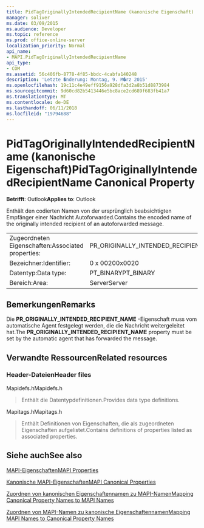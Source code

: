 ```yaml
---
title: PidTagOriginallyIntendedRecipientName (kanonische Eigenschaft)
manager: soliver
ms.date: 03/09/2015
ms.audience: Developer
ms.topic: reference
ms.prod: office-online-server
localization_priority: Normal
api_name:
- MAPI.PidTagOriginallyIntendedRecipientName
api_type:
- COM
ms.assetid: 56c406fb-8778-4f85-bbdc-4cabfa140248
description: 'Letzte �nderung: Montag, 9. M�rz 2015'
ms.openlocfilehash: 19c11c4e49eff9156a928dfa3d2a8b51d8873984
ms.sourcegitcommit: 9d60cd82b5413446e5bc8ace2cd689f683fb41a7
ms.translationtype: MT
ms.contentlocale: de-DE
ms.lasthandoff: 06/11/2018
ms.locfileid: "19794688"
---
```

# <a name="pidtagoriginallyintendedrecipientname-canonical-property"></a><span data-ttu-id="0eee3-103">PidTagOriginallyIntendedRecipientName (kanonische Eigenschaft)</span><span class="sxs-lookup"><span data-stu-id="0eee3-103">PidTagOriginallyIntendedRecipientName Canonical Property</span></span>

  
  
<span data-ttu-id="0eee3-104">**Betrifft**: Outlook</span><span class="sxs-lookup"><span data-stu-id="0eee3-104">**Applies to**: Outlook</span></span> 
  
<span data-ttu-id="0eee3-105">Enthält den codierten Namen von der ursprünglich beabsichtigten Empfänger einer Nachricht Autoforwarded.</span><span class="sxs-lookup"><span data-stu-id="0eee3-105">Contains the encoded name of the originally intended recipient of an autoforwarded message.</span></span>
  
|||
|:-----|:-----|
|<span data-ttu-id="0eee3-106">Zugeordneten Eigenschaften:</span><span class="sxs-lookup"><span data-stu-id="0eee3-106">Associated properties:</span></span>  <br/> |<span data-ttu-id="0eee3-107">PR_ORIGINALLY_INTENDED_RECIPIENT_NAME</span><span class="sxs-lookup"><span data-stu-id="0eee3-107">PR_ORIGINALLY_INTENDED_RECIPIENT_NAME</span></span>  <br/> |
|<span data-ttu-id="0eee3-108">Bezeichner:</span><span class="sxs-lookup"><span data-stu-id="0eee3-108">Identifier:</span></span>  <br/> |<span data-ttu-id="0eee3-109">0 x 0020</span><span class="sxs-lookup"><span data-stu-id="0eee3-109">0x0020</span></span>  <br/> |
|<span data-ttu-id="0eee3-110">Datentyp:</span><span class="sxs-lookup"><span data-stu-id="0eee3-110">Data type:</span></span>  <br/> |<span data-ttu-id="0eee3-111">PT_BINARY</span><span class="sxs-lookup"><span data-stu-id="0eee3-111">PT_BINARY</span></span>  <br/> |
|<span data-ttu-id="0eee3-112">Bereich:</span><span class="sxs-lookup"><span data-stu-id="0eee3-112">Area:</span></span>  <br/> |<span data-ttu-id="0eee3-113">Server</span><span class="sxs-lookup"><span data-stu-id="0eee3-113">Server</span></span>  <br/> |
   
## <a name="remarks"></a><span data-ttu-id="0eee3-114">Bemerkungen</span><span class="sxs-lookup"><span data-stu-id="0eee3-114">Remarks</span></span>

<span data-ttu-id="0eee3-115">Die **PR_ORIGINALLY_INTENDED_RECIPIENT_NAME** -Eigenschaft muss vom automatische Agent festgelegt werden, die die Nachricht weitergeleitet hat.</span><span class="sxs-lookup"><span data-stu-id="0eee3-115">The **PR_ORIGINALLY_INTENDED_RECIPIENT_NAME** property must be set by the automatic agent that has forwarded the message.</span></span> 
  
## <a name="related-resources"></a><span data-ttu-id="0eee3-116">Verwandte Ressourcen</span><span class="sxs-lookup"><span data-stu-id="0eee3-116">Related resources</span></span>

### <a name="header-files"></a><span data-ttu-id="0eee3-117">Header-Dateien</span><span class="sxs-lookup"><span data-stu-id="0eee3-117">Header files</span></span>

<span data-ttu-id="0eee3-118">Mapidefs.h</span><span class="sxs-lookup"><span data-stu-id="0eee3-118">Mapidefs.h</span></span>
  
> <span data-ttu-id="0eee3-119">Enthält die Datentypdefinitionen.</span><span class="sxs-lookup"><span data-stu-id="0eee3-119">Provides data type definitions.</span></span>
    
<span data-ttu-id="0eee3-120">Mapitags.h</span><span class="sxs-lookup"><span data-stu-id="0eee3-120">Mapitags.h</span></span>
  
> <span data-ttu-id="0eee3-121">Enthält Definitionen von Eigenschaften, die als zugeordneten Eigenschaften aufgelistet.</span><span class="sxs-lookup"><span data-stu-id="0eee3-121">Contains definitions of properties listed as associated properties.</span></span>
    
## <a name="see-also"></a><span data-ttu-id="0eee3-122">Siehe auch</span><span class="sxs-lookup"><span data-stu-id="0eee3-122">See also</span></span>



[<span data-ttu-id="0eee3-123">MAPI-Eigenschaften</span><span class="sxs-lookup"><span data-stu-id="0eee3-123">MAPI Properties</span></span>](mapi-properties.md)
  
[<span data-ttu-id="0eee3-124">Kanonische MAPI-Eigenschaften</span><span class="sxs-lookup"><span data-stu-id="0eee3-124">MAPI Canonical Properties</span></span>](mapi-canonical-properties.md)
  
[<span data-ttu-id="0eee3-125">Zuordnen von kanonischen Eigenschaftennamen zu MAPI-Namen</span><span class="sxs-lookup"><span data-stu-id="0eee3-125">Mapping Canonical Property Names to MAPI Names</span></span>](mapping-canonical-property-names-to-mapi-names.md)
  
[<span data-ttu-id="0eee3-126">Zuordnen von MAPI-Namen zu kanonische Eigenschaftennamen</span><span class="sxs-lookup"><span data-stu-id="0eee3-126">Mapping MAPI Names to Canonical Property Names</span></span>](mapping-mapi-names-to-canonical-property-names.md)


